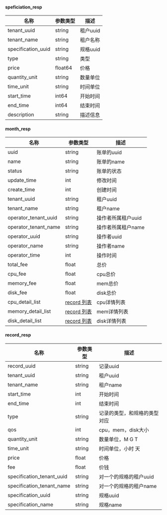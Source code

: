 #### speficiation_resp
名称|参数类型|描述 
---|---|---
 tenant_uuid|string| 租户uuid
 tenant_name|string| 租户名称
 specification_uuid|string| 规格uuid
 type|string| 类型
 price|float64| 价格
 quantity_unit|string| 数量单位
 time_unit|string| 时间单位
 start_time|int64| 开始时间
 end_time|int64| 结束时间
 description|string| 描述信息



#### month_resp
名称|参数类型|描述 
---|---|---
 uuid|string| 账单的uuid
 name|string| 账单的name
 status|string| 账单的状态
 update_time|int| 修改时间
 create_time|int| 创建时间
 tenant_uuid|string| 租户uuid
 tenant_name|string| 租户name
 operator_tenant_uuid|string| 操作者所属租户uuid
 operator_tenant_name|string| 操作者所属租户name
 operator_uuid|string| 操作者uuid
 operator_name|string| 操作者name
 operator_time|int| 操作时间
 total_fee|float| 总价
 cpu_fee|float| cpu总价
 memory_fee|float| mem总价
 disk_fee|float| disk总价
 cpu_detail_list|[record 列表](define.md#record_resp)| cpu详情列表
 memory_detail_list|[record 列表](define.md#record_resp)| mem详情列表
 disk_detail_list|[record 列表](define.md#record_resp)| disk详情列表

 
 #### record_resp
 名称|参数类型|描述 
 ---|---|---
  record_uuid|string| 记录uuid
  tenant_uuid|string| 租户uuid
  tenant_name|string| 租户name
  start_time|int| 开始时间
  end_time|int| 结束时间
  type|string| 记录的类型，和规格的类型对应
  qos|int| cpu，mem，disk大小
  quantity_unit|string| 数量单位，M G T
  time_unit|string| 时间单位，小时 天
  price|float| 价格
  fee|float| 价钱
  specification_tenant_uuid|string| 对一个的规格的租户uuid
  specification_tenant_name|string| 对一个的规格的租户name
  specification_uuid|string| 规格uuid
  specification_name|string| 规格name
  
  
  
 
 
 
 
 
 
 